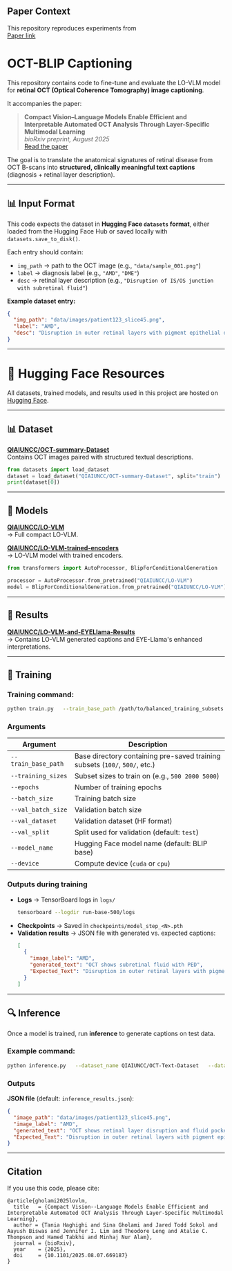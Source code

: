 ## Paper Context

This repository reproduces experiments from  
[Paper link](https://www.biorxiv.org/content/10.1101/2025.08.07.669187v1.full.pdf)
 
# OCT-BLIP Captioning

This repository contains code to fine-tune and evaluate the LO-VLM model for **retinal OCT (Optical Coherence Tomography) image captioning**.  

It accompanies the paper:  

> **Compact Vision–Language Models Enable Efficient and Interpretable Automated OCT Analysis Through Layer-Specific Multimodal Learning**  
> *bioRxiv preprint, August 2025*  
> [Read the paper](https://www.biorxiv.org/content/10.1101/2025.08.07.669187v1.full.pdf)

The goal is to translate the anatomical signatures of retinal disease from OCT B-scans into **structured, clinically meaningful text captions** (diagnosis + retinal layer description).

---

## 📊 Input Format

This code expects the dataset in **Hugging Face `datasets` format**, either loaded from the Hugging Face Hub or saved locally with `datasets.save_to_disk()`.

Each entry should contain:
- `img_path` → path to the OCT image (e.g., `"data/sample_001.png"`)
- `label` → diagnosis label (e.g., `"AMD"`, `"DME"`)
- `desc` → retinal layer description (e.g., `"Disruption of IS/OS junction with subretinal fluid"`)

**Example dataset entry:**
```json
{
  "img_path": "data/images/patient123_slice45.png",
  "label": "AMD",
  "desc": "Disruption in outer retinal layers with pigment epithelial detachment"
}
```

---
# 🔗 Hugging Face Resources

All datasets, trained models, and results used in this project are hosted on [Hugging Face](https://huggingface.co/QIAIUNCC).

---

## 📊 Dataset

**[QIAIUNCC/OCT-summary-Dataset](https://huggingface.co/datasets/QIAIUNCC/OCT-summary-Dataset)**  
Contains OCT images paired with structured textual descriptions.

```python
from datasets import load_dataset
dataset = load_dataset("QIAIUNCC/OCT-summary-Dataset", split="train")
print(dataset[0])
```

---

## 🤖 Models

**[QIAIUNCC/LO-VLM](https://huggingface.co/QIAIUNCC/LO-VLM)**  
→ Full compact LO-VLM.

**[QIAIUNCC/LO-VLM-trained-encoders](https://huggingface.co/QIAIUNCC/LO-VLM-trained-encoders)**  
→ LO-VLM model with trained encoders.

```python
from transformers import AutoProcessor, BlipForConditionalGeneration

processor = AutoProcessor.from_pretrained("QIAIUNCC/LO-VLM")
model = BlipForConditionalGeneration.from_pretrained("QIAIUNCC/LO-VLM").to("cuda")
```

---

## 📑 Results

**[QIAIUNCC/LO-VLM-and-EYELlama-Results](https://huggingface.co/QIAIUNCC/LO-VLM-and-EYELlama-Results)**  
→ Contains LO-VLM generated captions and EYE-Llama's enhanced interpretations. 

---

## 🚀 Training

### Training command:

```bash
python train.py   --train_base_path /path/to/balanced_training_subsets   --training_sizes 500 2000 5000   --epochs 30   --batch_size 16   --val_batch_size 4   --val_dataset QIAIUNCC/OCT-Text-Dataset   --val_split test   --device cuda
```

### Arguments

| Argument           | Description |
|--------------------|-------------|
| `--train_base_path` | Base directory containing pre-saved training subsets (`100/`, `500/`, etc.) |
| `--training_sizes` | Subset sizes to train on (e.g., `500 2000 5000`) |
| `--epochs`         | Number of training epochs |
| `--batch_size`     | Training batch size |
| `--val_batch_size` | Validation batch size |
| `--val_dataset`    | Validation dataset (HF format) |
| `--val_split`      | Split used for validation (default: `test`) |
| `--model_name`     | Hugging Face model name (default: BLIP base) |
| `--device`         | Compute device (`cuda` or `cpu`) |

### Outputs during training
- **Logs** → TensorBoard logs in `logs/`  
  ```bash
  tensorboard --logdir run-base-500/logs
  ```
- **Checkpoints** → Saved in `checkpoints/model_step_<N>.pth`
- **Validation results** → JSON file with generated vs. expected captions:
  ```json
  [
    {
      "image_label": "AMD",
      "generated_text": "OCT shows subretinal fluid with PED",
      "Expected_Text": "Disruption in outer retinal layers with pigment epithelial detachment"
    }
  ]
  ```

---

## 🔍 Inference

Once a model is trained, run **inference** to generate captions on test data.

### Example command:

```bash
python inference.py   --dataset_name QIAIUNCC/OCT-Text-Dataset   --dataset_split test   --model_name Salesforce/blip-image-captioning-base   --checkpoint_path checkpoints/model_step_5000.pth   --output_json results_test.json   --output_txt results_test.txt   --device cuda
```

### Outputs
 **JSON file** (default: `inference_results.json`):
   ```json
   {
     "image_path": "data/images/patient123_slice45.png",
     "image_label": "AMD",
     "generated_text": "OCT shows retinal layer disruption and fluid pockets",
     "Expected_Text": "Disruption in outer retinal layers with pigment epithelial detachment"
   }
   ```
---

## Citation

If you use this code, please cite:

```
@article{gholami2025lovlm,
  title   = {Compact Vision--Language Models Enable Efficient and Interpretable Automated OCT Analysis Through Layer-Specific Multimodal Learning},
  author = {Tania Haghighi and Sina Gholami and Jared Todd Sokol and Aayush Biswas and Jennifer I. Lim and Theodore Leng and Atalie C. Thompson and Hamed Tabkhi and Minhaj Nur Alam},
  journal = {bioRxiv},
  year    = {2025},
  doi     = {10.1101/2025.08.07.669187}
}
```

